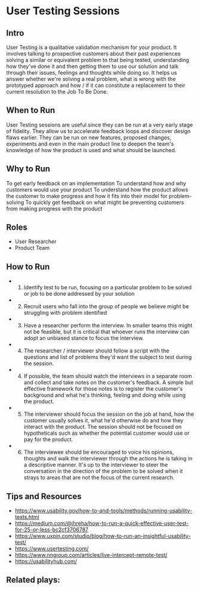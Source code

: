 # User Testing Sessions

## Intro
User Testing is a qualitative validation mechanism for your product. It involves talking to prospective customers about their past experiences solving a similar or equivalent problem to that being tested, understanding how they've done it and then getting them to use our solution and talk through their issues, feelings and thoughts while doing so. It helps us answer whether we're solving a real problem, what is wrong with the prototyped approach and how / if it can constitute a replacement to their current resolution to the Job To Be Done.

## When to Run
User Testing sessions are useful since they can be run at a very early stage of fidelity. They allow us to accelerate feedback loops and discover design flaws earlier. They can be run on new features, proposed changes, experiments and even in the main product line to deepen the team's knowledge of how the product is used and what should be launched.

## Why to Run
To get early feedback on an implementation
To understand how and why customers would use your product
To understand how the product allows the customer to make progress and how it fits into their model for problem-solving
To quickly get feedback on what might be preventing customers from making progress with the product

## Roles
* User Researcher
* Product Team

## How to Run
* 1) Identify test to be run, focusing on a particular problem to be solved or job to be done addressed by your solution
* 2) Recruit users who fall into the group of people we believe might be struggling with problem identified
* 3) Have a researcher perform the interview. In smaller teams this might not be feasible, but it is critical that whoever runs the interview can adopt an unbiased stance to focus the interview.
* 4) The researcher / interviewer should follow a script with the questions and list of problems they'd want the subject to test during the session.
* 4) If possible, the team should watch the interviews in a separate room and collect and take notes on the customer's feedback. A simple but effective framework for those notes is to register the customer's background and what he's thinking, feeling and doing while using the product.
* 5) The interviewer should focus the session on the job at hand, how the customer usually solves it, what he'd otherwise do and how they interact with the product. The session should not be focused on hypotheticals such as whether the potential customer would use or pay for the product.
* 6) The interviewee should be encouraged to voice his opinions, thoughts and walk the interviewer through the actions he is taking in a descriptive manner. It's up to the interviewer to steer the conversation in the direction of the problem to be solved when it strays to areas that are not the focus of the current research.

## Tips and Resources
* https://www.usability.gov/how-to-and-tools/methods/running-usability-tests.html
* https://medium.com/@jhreha/how-to-run-a-quick-effective-user-test-for-25-or-less-bc2cf3706787
* https://www.uxpin.com/studio/blog/how-to-run-an-insightful-usability-test/
* https://www.usertesting.com/
* https://www.nngroup.com/articles/live-intercept-remote-test/
* https://usabilityhub.com/
## Related plays:

